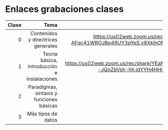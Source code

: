 # Enlaces grabaciones clases

|Clase| Tema | Enlace |
|--:|--:|--:|
| 0 | Contenidos y directrices generales | https://us02web.zoom.us/rec/share/G52mmcf9oP2P1b8i_CskRoAyTv7ovT8iD90ACV-4W8-AFqc41WROJBp46UY3pYeS.v8XkjhONIhndPbTz?startTime=1643486893000 (Passcode: dtnN=3Q&) |
| 1 | Teoría básica, introducción e instalaciones | https://us02web.zoom.us/rec/share/YEaN6dRg4suPYDvBbCIdw8KNVp1Vjw9_bIEaiD6OQQTdXo98n3fW-JQoZbVsh-hh.jdYYH4HHi3T4Xx9O?startTime=1643673183000 (Passcode: bdWKd$k5)|
| 2 | Paradigmas, sintaxis y funciones básicas| a  |
| 3 | Más tipos de datos | a |